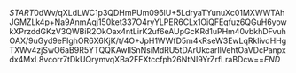 $START$0dWv/qXLdLWC1p3QDHmPUm096lU+5LdryaTYunuXc01MXWWTAhJGMZLk4p+Na9AnmAqj150ket337O4ryYLPER6CLx1OiQFEqfuz6QGuH6yowkXPrzddGKzV3QWBiR2OkOax4ntLirK2uf6eAUpGcKRd1uPHm40vbkhDFvuhOAX/9uGyd9eFIghOR6X6KjK/t/4O+JpH1WWfD5m4kRseW3EwLqRklivdHHgTXWv4zjSwO6aB9R5YTQQKAwIlSnNsiMdRU5tDArUkcarIlVehtOaVDcPanpxdx4MxL8vcorr7tDkUQrymvqXBa2FFXtccfph26NtNI9YrZrfLraBDcw==$END$